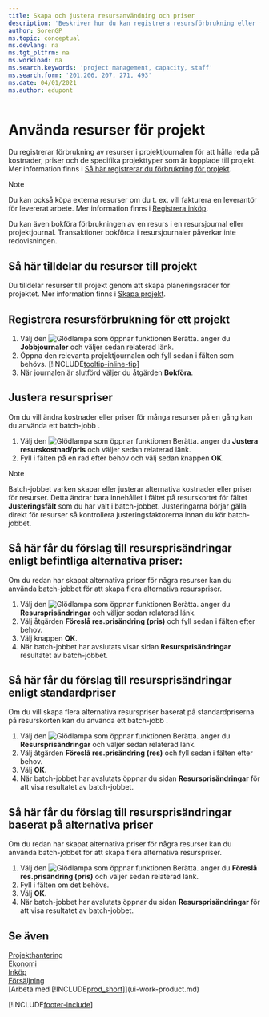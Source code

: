 ```yaml
---
title: Skapa och justera resursanvändning och priser
description: 'Beskriver hur du kan registrera resursförbrukning eller förbrukning för ett projekt för att hålla reda på och hantera kostnader, priser och arbetstyper.'
author: SorenGP
ms.topic: conceptual
ms.devlang: na
ms.tgt_pltfrm: na
ms.workload: na
ms.search.keywords: 'project management, capacity, staff'
ms.search.form: '201,206, 207, 271, 493'
ms.date: 04/01/2021
ms.author: edupont
---
```

# Använda resurser för projekt

Du registrerar förbrukning av resurser i projektjournalen för att hålla reda på kostnader, priser och de specifika projekttyper som är kopplade till projekt. Mer information finns i [Så här registrerar du förbrukning för projekt](projects-how-record-job-usage.md).

> [!NOTE]
> Du kan också köpa externa resurser om du t. ex. vill fakturera en leverantör för levererat arbete. Mer information finns i [Registrera inköp](purchasing-how-record-purchases.md).

Du kan även bokföra förbrukningen av en resurs i en resursjournal eller projektjournal. Transaktioner bokförda i resursjournaler påverkar inte redovisningen.

## Så här tilldelar du resurser till projekt

Du tilldelar resurser till projekt genom att skapa planeringsrader för projektet. Mer information finns i [Skapa projekt](projects-how-create-jobs.md).

## Registrera resursförbrukning för ett projekt

1. Välj den ![Glödlampa som öppnar funktionen Berätta.](media/ui-search/search_small.png "Berätta för mig vad du vill göra") anger du **Jobbjournaler** och väljer sedan relaterad länk.
2. Öppna den relevanta projektjournalen och fyll sedan i fälten som behövs. [!INCLUDE[tooltip-inline-tip](includes/tooltip-inline-tip_md.md)]
3. När journalen är slutförd väljer du åtgärden **Bokföra**.

## Justera resurspriser

Om du vill ändra kostnader eller priser för många resurser på en gång kan du använda ett batch-jobb .  

1. Välj den ![Glödlampa som öppnar funktionen Berätta.](media/ui-search/search_small.png "Berätta för mig vad du vill göra") anger du **Justera resurskostnad/pris** och väljer sedan relaterad länk.
2. Fyll i fälten på en rad efter behov och välj sedan knappen **OK**.

> [!NOTE]  
> Batch-jobbet varken skapar eller justerar alternativa kostnader eller priser för resurser. Detta ändrar bara innehållet i fältet på resurskortet för fältet **Justeringsfält** som du har valt i batch-jobbet. Justeringarna börjar gälla direkt för resurser så kontrollera justeringsfaktorerna innan du kör batch-jobbet.

## Så här får du förslag till resursprisändringar enligt befintliga alternativa priser:

Om du redan har skapat alternativa priser för några resurser kan du använda batch-jobbet för att skapa flera alternativa resurspriser.

1. Välj den ![Glödlampa som öppnar funktionen Berätta.](media/ui-search/search_small.png "Berätta för mig vad du vill göra") anger du **Resursprisändringar** och väljer sedan relaterad länk.
2. Välj åtgärden **Föreslå res.prisändring (pris)** och fyll sedan i fälten efter behov.
3. Välj knappen **OK**.  
4. När batch-jobbet har avslutats visar sidan **Resursprisändringar** resultatet av batch-jobbet.

## Så här får du förslag till resursprisändringar enligt standardpriser

Om du vill skapa flera alternativa resurspriser baserat på standardpriserna på resurskorten kan du använda ett batch-jobb .  

1. Välj den ![Glödlampa som öppnar funktionen Berätta.](media/ui-search/search_small.png "Berätta vad du vill göra") anger du **Resursprisändringar** och väljer sedan relaterad länk.
2. Välj åtgärden **Föreslå res.prisändring (res)** och fyll sedan i fälten efter behov.  
3. Välj **OK**.  
4. När batch-jobbet har avslutats öppnar du sidan **Resursprisändringar** för att visa resultatet av batch-jobbet.

## Så här får du förslag till resursprisändringar baserat på alternativa priser

Om du redan har skapat alternativa priser för några resurser kan du använda batch-jobbet för att skapa flera alternativa resurspriser.

1. Välj den ![Glödlampa som öppnar funktionen Berätta.](media/ui-search/search_small.png "Berätta vad du vill göra") anger du **Föreslå res.prisändring (pris)** och väljer sedan relaterad länk.  
2. Fyll i fälten om det behövs.
3. Välj **OK**.  
4. När batch-jobbet har avslutats öppnar du sidan **Resursprisändringar** för att visa resultatet av batch-jobbet.

## Se även

[Projekthantering](projects-manage-projects.md)  
[Ekonomi](finance.md)  
[Inköp](purchasing-manage-purchasing.md)         
[Försäljning](sales-manage-sales.md)     
[Arbeta med [!INCLUDE[prod_short](includes/prod_short.md)]](ui-work-product.md)  


[!INCLUDE[footer-include](includes/footer-banner.md)]